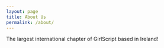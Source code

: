 ```yaml
---
layout: page
title: About Us
permalink: /about/
---
```


<p>The largest international chapter of GirlScript based in Ireland!</p>